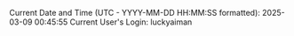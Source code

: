 Current Date and Time (UTC - YYYY-MM-DD HH:MM:SS formatted): 2025-03-09 00:45:55
Current User's Login: luckyaiman
